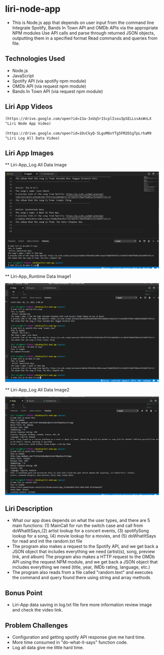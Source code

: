 # liri-node-app

*   This is Node.js app that depends on user input from the command line
Integrate Spotify, Bands In Town API and OMDb APIs via the appropriate NPM modules
Use API calls and parse through returned JSON objects, outputting them in a specified format
Read commands and queries from file.

## Technologies Used
*   Node.js
*   JavaScript
*   Spotify API (via spotify npm module)
*   OMDb API (via request npm module)
*   Bands In Town API (via request npm module)

## Liri App Videos

    (https://drive.google.com/open?id=13a-3xUq5r1ScplIsou3pSELLssAsWnLX "Liri Node App Video)

    (https://drive.google.com/open?id=1OvCkyQ-5LgoM8vYTg5FM2D1gTpLrhaM9 "Liri Log All Data Video)

## Liri App Images

** Liri-App_Log All Data Image

![alt text](https://github.com/atiftariq786/liri-node-app/blob/master/assets/images/Liri_Log%20Data%20Image.png?raw=true "Liri App Log All Data Image")

** Liri-App_Runtime Data Image1

![alt text](https://github.com/atiftariq786/liri-node-app/blob/master/assets/images/Liri-App_Runtime%20Image.png?raw=true "Liri App Runtime Data Image1")

** Liri-App_Log All Data Image2

![alt text](https://github.com/atiftariq786/liri-node-app/blob/master/assets/images/Liri-App_Runtime%20Image2.png?raw=true "Liri App Log All Data Image2")

## Liri Description

*   What our app does depends on what the user types, and there are 5 main functions: (1)                  MainCall for run the switch case and call from doWhatItSays,(2) artist lookup for a concert            events, (3) spotifySong lookup for a song, (4) movie lookup for a movies, and (5)                      doWhatItSays for read and init the random.txt file
*   The program also makes a request to the Spotify API, and we get back a JSON object that                includes everything we need (artist(s), song, preview link, and album)
    The program also makes a HTTP request to the OMDb API using the request NPM module, and we get back a JSON object that includes everything we need (title, year, IMDb rating, language, etc.)
*   The program also reads from a file called "random.text" and executes the command and query             found there using string and array methods

## Bonus Point
*   Liri-App data saving in log.txt file fore more information review image and check the video link.

## Problem Challenges
*   Configuration and getting spotify API response give me hard time.
*   More time consumed in "do-what-it-says" function code.
*   Log all data give me little hard time.